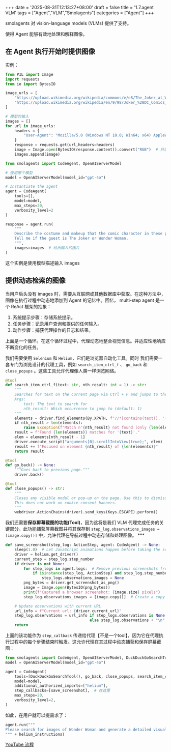 +++
date = '2025-08-31T12:13:27+08:00'
draft = false
title = '1.7.agent VLM'
tags = ["Agent","VLM","Smolagents"]
categories = ["Agent"]
+++


smolagents 对 vision-language models (VLMs) 提供了支持。

使得 Agent 能够有效地处理和解释图像。


## 在 Agent 执行开始时提供图像

实例：

~~~py
from PIL import Image
import requests
from io import BytesIO

image_urls = [
    "https://upload.wikimedia.org/wikipedia/commons/e/e8/The_Joker_at_Wax_Museum_Plus.jpg", # Joker image
    "https://upload.wikimedia.org/wikipedia/en/9/98/Joker_%28DC_Comics_character%29.jpg" # Joker image
]

# 模型的输入
images = []
for url in image_urls:
    headers = {
        "User-Agent": "Mozilla/5.0 (Windows NT 10.0; Win64; x64) AppleWebKit/537.36 (KHTML, like Gecko) Chrome/114.0.0.0 Safari/537.36" 
    }
    response = requests.get(url,headers=headers)
    image = Image.open(BytesIO(response.content)).convert("RGB")  # 只需RGB 信息
    images.append(image)

from smolagents import CodeAgent, OpenAIServerModel

# 使用哪个模型
model = OpenAIServerModel(model_id="gpt-4o")

# Instantiate the agent
agent = CodeAgent(
    tools=[],
    model=model,
    max_steps=20,
    verbosity_level=2
)

response = agent.run(
    """
    Describe the costume and makeup that the comic character in these photos is wearing and return the description.
    Tell me if the guest is The Joker or Wonder Woman.
    """,
    images=images  # 给出输入的图片
)
~~~

这个实例是使用模型描述输入 images


## 提供动态检索的图像

当用户后头没有 images 时，需要从互联网或其他数据库中获取。在这种方法中，图像在执行过程中动态地添加到 Agent 的记忆中。回忆， multi-step agent 是一个 ReAct 框架的抽象：

1. 系统提示步骤：存储系统提示。
2. 任务步骤：记录用户查询和提供的任何输入。
3. 动作步骤：捕获代理操作的日志和结果。

上面是一个循环。在这个循环过程中，代理动态地整合视觉信息。并适应性地响应不断变化的任务。

我们需要使用 `Selenium` 和 `Helium`，它们是浏览器自动化工具。同时 我们需要一套专门为浏览设计的代理工具，例如 `search_item_ctrl_f` 、 `go_back` 和 `close_popups` 。这些工具允许代理像人类一样浏览网络。

~~~py
@tool
def search_item_ctrl_f(text: str, nth_result: int = 1) -> str:
    """
    Searches for text on the current page via Ctrl + F and jumps to the nth occurrence.
    Args:
        text: The text to search for
        nth_result: Which occurrence to jump to (default: 1)
    """
    elements = driver.find_elements(By.XPATH, f"//*[contains(text(), '{text}')]")
    if nth_result > len(elements):
        raise Exception(f"Match n°{nth_result} not found (only {len(elements)} matches found)")
    result = f"Found {len(elements)} matches for '{text}'."
    elem = elements[nth_result - 1]
    driver.execute_script("arguments[0].scrollIntoView(true);", elem)
    result += f"Focused on element {nth_result} of {len(elements)}"
    return result

@tool
def go_back() -> None:
    """Goes back to previous page."""
    driver.back()

@tool
def close_popups() -> str:
    """
    Closes any visible modal or pop-up on the page. Use this to dismiss pop-up windows! 
    This does not work on cookie consent banners.
    """
    webdriver.ActionChains(driver).send_keys(Keys.ESCAPE).perform()
~~~

我们还需要**保存屏幕截图的功能(Tool)**，因为这将是我们 VLM 代理完成任务的关键部分。此功能捕获屏幕截图并将其保存到 `step_log.observations_images = [image.copy()]` 中，允许代理在导航过程中动态存储和处理图像。 ***

~~~py
def save_screenshot(step_log: ActionStep, agent: CodeAgent) -> None:
    sleep(1.0)  # Let JavaScript animations happen before taking the screenshot
    driver = helium.get_driver()
    current_step = step_log.step_number
    if driver is not None:
        for step_logs in agent.logs:  # Remove previous screenshots from logs for lean processing
            if isinstance(step_log, ActionStep) and step_log.step_number <= current_step - 2:
                step_logs.observations_images = None
        png_bytes = driver.get_screenshot_as_png()
        image = Image.open(BytesIO(png_bytes))
        print(f"Captured a browser screenshot: {image.size} pixels")
        step_log.observations_images = [image.copy()]  # Create a copy to ensure it persists, important!

    # Update observations with current URL
    url_info = f"Current url: {driver.current_url}"
    step_log.observations = url_info if step_logs.observations is None 
                                     else step_log.observations + "\n" + url_info
    return
~~~

上面的该功能作为 `step_callback` 传递给代理【不是一个tool】，因为它在代理执行过程中的每个步骤结束时触发。这允许代理在其过程中动态捕获和保存屏幕截图：

~~~py
from smolagents import CodeAgent, OpenAIServerModel, DuckDuckGoSearchTool
model = OpenAIServerModel(model_id="gpt-4o")

agent = CodeAgent(
    tools=[DuckDuckGoSearchTool(), go_back, close_popups, search_item_ctrl_f],
    model=model,
    additional_authorized_imports=["helium"],
    step_callbacks=[save_screenshot],  # 在这里
    max_steps=20,
    verbosity_level=2,
)
~~~


如此，在用户就可以提需求了：

~~~py
agent.run("""
Please search for images of Wonder Woman and generate a detailed visual description based on those images. Additionally, navigate to Wikipedia to gather key details about her appearance. With this information, I can determine whether to grant her access to the event.
""" + helium_instructions)
~~~

[YouTube 流程](https://youtu.be/rObJel7-OLc)



